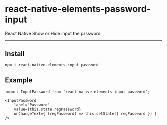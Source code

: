 # react-native-elements-password-input
React Native Show or Hide input the password

---

## Install
`npm i react-native-elements-input-password`

## Example

```
import InputPassword from 'react-native-elements-input-password';

<InputPassword
    label="Password"
    value={this.state.regPassword}
    onChangeText={ (regPassword) => this.setState({ regPassword }) }
/>
```